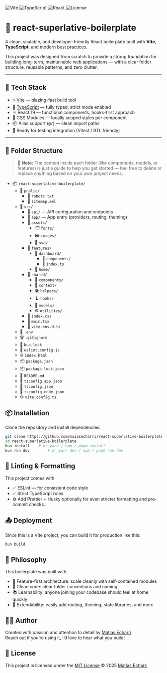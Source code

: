 ![Vite](https://img.shields.io/badge/bundler-vite-646CFF.svg?logo=vite&logoColor=white)
![TypeScript](https://img.shields.io/badge/lang-typescript-3178C6.svg?logo=typescript&logoColor=white)
![React](https://img.shields.io/badge/library-react-61DAFB.svg?logo=react&logoColor=black)
![License](https://img.shields.io/badge/license-MIT-brightgreen)

# 🧱 react-superlative-boilerplate

A clean, scalable, and developer-friendly React boilerplate built with **Vite**, **TypeScript**, and modern best practices.

This project was designed from scratch to provide a strong foundation for building long-term, maintainable web applications — with a clear folder structure, reusable patterns, and zero clutter.

---

## 🚀 Tech Stack

- ⚡️ [Vite](https://vitejs.dev/) — blazing-fast build tool
- 🧠 [TypeScript](https://www.typescriptlang.org/) — fully typed, strict mode enabled
- ⚛️ React 19 — functional components, hooks-first approach
- 🎯 CSS Modules — locally scoped styles per component
- 📦 Alias support (`@/`) — clean import paths
- 🧪 Ready for testing integration (Vitest / RTL friendly)

---

## 📁 Folder Structure

> 📝 **Note:** The content inside each folder (like components, models, or features) is just a guide to help you get started — feel free to delete or replace anything based on your own project needs.

- 📦 `react-superlative-boilerplate/`
  - 📁 `public/`
    - 📄 `robots.txt`
    - 📄 `sitemap.xml`
  - 📁 `src/`
    - 📁 `api/` — API configuration and endpoints
    - 📁 `app/` — App entry (providers, routing, theming)
    - 📁 `assets/`
      - 🗂️ `fonts/`
      - 🖼️ `images/`
      - 🧩 `svg/`
    - 📁 `features/`
      - 📁 `dashboard/`
        - 📁 `components/`
        - 📄 `index.ts`
      - 📁 `home/`
    - 📁 `shared/`
      - 🧱 `components/`
      - 🧠 `context/`
      - 🛠️ `helpers/`
      - 🪝 `hooks/`
      - 🧾 `models/`
      - ⚙️ `utilities/`
    - 📄 `index.css`
    - 📄 `main.tsx`
    - 📄 `vite-env.d.ts`
  - 🧪 `.env`
  - 🗑️ `.gitignore`
  - 🧶 `bun.lock`
  - 🔧 `eslint.config.js`
  - 🌐 `index.html`
  - 📦 `package.json`
  - 📦 `package-lock.json`
  - 📘 `README.md`
  - 📄 `tsconfig.app.json`
  - 📄 `tsconfig.json`
  - 📄 `tsconfig.node.json`
  - ⚙️ `vite.config.ts`

## 📦 Installation

Clone the repository and install dependencies:

```bash
git clone https://github.com/maiasecharri/react-superlative-boilerplate.git
cd react-superlative-boilerplate
bun install    # or yarn / npm / pnpm install
bun run dev        # or yarn dev / npm / pnpm run dev
```

## 🚦 Linting & Formatting

This project comes with:

- ✅ ESLint — for consistent code style
- ✅ Strict TypeScript rules
- ⚙️ Add Prettier + Husky optionally for even stricter formatting and pre-commit checks.

## 📤 Deployment

Since this is a Vite project, you can build it for production like this:

```bash
bun build
```

## 🧠 Philosophy

This boilerplate was built with:

- 🧩 Feature-first architecture: scale cleanly with self-contained modules
- 🧼 Clean code: clear folder conventions and naming
- 📚 Learnability: anyone joining your codebase should feel at home quickly
- 🧰 Extendability: easily add routing, theming, state libraries, and more

## 👨‍💻 Author

Created with passion and attention to detail by [Matias Echarri](https://github.com/matiasecharri).  
Reach out if you’re using it, I’d love to hear what you build!

## 📄 License

This project is licensed under the [MIT License](./LICENCE) © 2025 [Matías Echarri](https://github.com/matiasecharri)
